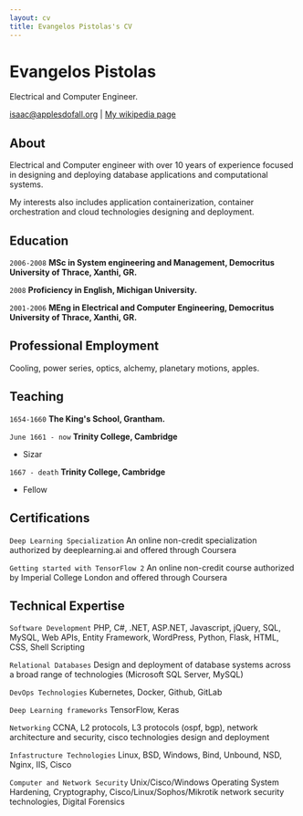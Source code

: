 ```yaml
---
layout: cv
title: Evangelos Pistolas's CV
---
```

# Evangelos Pistolas
Electrical and Computer Engineer.

<div id="webaddress">
<a href="isaac@applesdofall.org">isaac@applesdofall.org</a>
| <a href="http://en.wikipedia.org/wiki/Isaac_Newton">My wikipedia page</a>
</div>


## About

Electrical and Computer engineer with over 10 years of experience focused in designing and deploying database applications and computational systems.

My interests also includes application containerization, container orchestration and cloud technologies designing and deployment.


## Education

`2006-2008`
__MSc in System engineering and Management, Democritus University of Thrace, Xanthi, GR.__

`2008`
__Proficiency in English, Michigan University.__

`2001-2006`
__MEng in Electrical and Computer Engineering, Democritus University of Thrace, Xanthi, GR.__



## Professional Employment

Cooling, power series, optics, alchemy, planetary motions, apples.


## Teaching

`1654-1660`
__The King's School, Grantham.__

`June 1661 - now`
__Trinity College, Cambridge__

- Sizar

`1667 - death`
__Trinity College, Cambridge__

- Fellow



## Certifications

`Deep Learning Specialization`
An online non-credit specialization authorized by deeplearning.ai and offered through Coursera

`Getting started with TensorFlow 2`
An online non-credit course authorized by Imperial College London and offered through Coursera



## Technical Expertise

`Software Development`
PHP, C#, .NET, ASP.NET, Javascript, jQuery, SQL, MySQL, Web APIs, Entity Framework, WordPress, Python, Flask, HTML, CSS, Shell Scripting 

`Relational Databases`
Design and deployment of database systems across a broad range of technologies (Microsoft SQL Server, MySQL)

`DevOps Technologies`
Kubernetes, Docker, Github, GitLab

`Deep Learning frameworks`
TensorFlow, Keras

`Networking`
CCNA, L2 protocols, L3 protocols (ospf, bgp), network architecture and security, cisco technologies design and deployment

`Infastructure Technologies`
Linux, BSD, Windows, Bind, Unbound, NSD, Nginx, IIS, Cisco

`Computer and Network Security`
Unix/Cisco/Windows Operating System Hardening, Cryptography, Cisco/Linux/Sophos/Mikrotik network security technologies, Digital Forensics



<!-- ### Footer

Last updated: May 2013 -->


